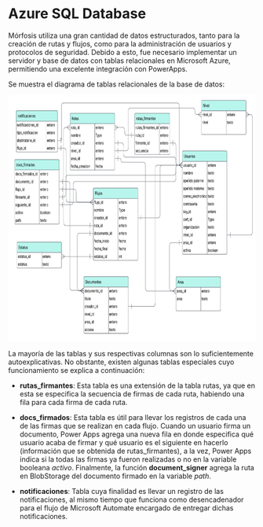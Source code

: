 # Azure SQL Database

Mórfosis utiliza una gran cantidad de datos estructurados, tanto para la creación de rutas y flujos, como para la administración de usuarios y protocolos de seguridad. Debido a esto, fue necesario implementar un servidor y base de datos con tablas relacionales en Microsoft Azure, permitiendo una excelente integración con PowerApps.

Se muestra el diagrama de tablas relacionales de la base de datos:

<p align = "center">
    <img src="SQLDiagram.png" height="500">
<p>

La mayoría de las tablas y sus respectivas columnas son lo suficientemente autoexplicativas. No obstante, existen algunas tablas especiales cuyo funcionamiento se explica a continuación:

* **rutas_firmantes**: Esta tabla es una extensión de la tabla rutas, ya que en esta se especifica la secuencia de firmas de cada ruta, habiendo una fila para cada firma de cada ruta.
  
* **docs_firmados**: Esta tabla es útil para llevar los registros de cada una de las firmas que se realizan en cada flujo. Cuando un usuario firma un documento, Power Apps agrega una nueva fila en donde especifica qué usuario acaba de firmar y qué usuario es el siguiente en hacerlo (información que se obtenida de rutas\_firmantes), a la vez, Power Apps indica si la todas las firmas ya fueron realizadas o no en la variable booleana *activo*. Finalmente, la función **document_signer** agrega la ruta en BlobStorage del documento firmado en la variable *path*.

* **notificaciones**: Tabla cuya finalidad es llevar un registro de las notificaciones, al mismo tiempo que funciona como desencadenador para el flujo de Microsoft Automate encargado de entregar dichas notificaciones.
